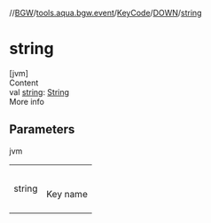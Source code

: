 //[BGW](../../../../index.md)/[tools.aqua.bgw.event](../../index.md)/[KeyCode](../index.md)/[DOWN](index.md)/[string](string.md)



# string  
[jvm]  
Content  
val [string](string.md): [String](https://kotlinlang.org/api/latest/jvm/stdlib/kotlin/-string/index.html)  
More info  


## Parameters  
  
jvm  
  
| | |
|---|---|
| <a name="tools.aqua.bgw.event/KeyCode.DOWN/string/#/PointingToDeclaration/"></a>string| <a name="tools.aqua.bgw.event/KeyCode.DOWN/string/#/PointingToDeclaration/"></a><br><br>Key name<br><br>|
  
  



